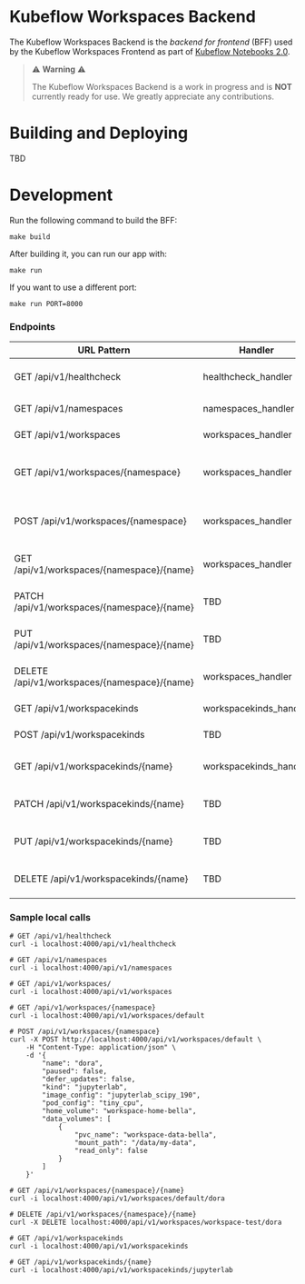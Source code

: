 # Kubeflow Workspaces Backend
The Kubeflow Workspaces Backend is the _backend for frontend_ (BFF) used by the Kubeflow Workspaces Frontend as part of [Kubeflow Notebooks 2.0](https://github.com/kubeflow/kubeflow/issues/7156).

> ⚠️ __Warning__ ⚠️
>
> The Kubeflow Workspaces Backend is a work in progress and is __NOT__ currently ready for use.
> We greatly appreciate any contributions.

# Building and Deploying
TBD

# Development
Run the following command to build the BFF:
```shell
make build
```
After building it, you can run our app with:
```shell
make run
```
If you want to use a different port:
```shell
make run PORT=8000 
```
### Endpoints

| URL Pattern                                  | Handler                | Action                                  |
|----------------------------------------------|------------------------|-----------------------------------------|
| GET /api/v1/healthcheck                      | healthcheck_handler    | Show application information            |
| GET /api/v1/namespaces                       | namespaces_handler     | Get all Namespaces                      |
| GET /api/v1/workspaces                       | workspaces_handler     | Get all Workspaces                      |
| GET /api/v1/workspaces/{namespace}           | workspaces_handler     | Get all Workspaces from a namespace     |
| POST /api/v1/workspaces/{namespace}          | workspaces_handler     | Create a Workspace in a given namespace |
| GET /api/v1/workspaces/{namespace}/{name}    | workspaces_handler     | Get a Workspace entity                  |
| PATCH /api/v1/workspaces/{namespace}/{name}  | TBD                    | Patch a Workspace entity                |
| PUT /api/v1/workspaces/{namespace}/{name}    | TBD                    | Update a Workspace entity               |
| DELETE /api/v1/workspaces/{namespace}/{name} | workspaces_handler     | Delete a Workspace entity               |
| GET /api/v1/workspacekinds                   | workspacekinds_handler | Get all WorkspaceKind                   |
| POST /api/v1/workspacekinds                  | TBD                    | Create a WorkspaceKind                  |
| GET /api/v1/workspacekinds/{name}            | workspacekinds_handler | Get a WorkspaceKind entity              |
| PATCH /api/v1/workspacekinds/{name}          | TBD                    | Patch a WorkspaceKind entity            |
| PUT /api/v1/workspacekinds/{name}            | TBD                    | Update a WorkspaceKind entity           |
| DELETE /api/v1/workspacekinds/{name}         | TBD                    | Delete a WorkspaceKind entity           |

### Sample local calls
```
# GET /api/v1/healthcheck
curl -i localhost:4000/api/v1/healthcheck
```
```
# GET /api/v1/namespaces
curl -i localhost:4000/api/v1/namespaces
```
```
# GET /api/v1/workspaces/
curl -i localhost:4000/api/v1/workspaces
```
```
# GET /api/v1/workspaces/{namespace}
curl -i localhost:4000/api/v1/workspaces/default
```
```
# POST /api/v1/workspaces/{namespace}
curl -X POST http://localhost:4000/api/v1/workspaces/default \
    -H "Content-Type: application/json" \
    -d '{
        "name": "dora",
        "paused": false,
        "defer_updates": false,
        "kind": "jupyterlab",
        "image_config": "jupyterlab_scipy_190",
        "pod_config": "tiny_cpu",
        "home_volume": "workspace-home-bella",
        "data_volumes": [
            {
                "pvc_name": "workspace-data-bella",
                "mount_path": "/data/my-data",
                "read_only": false
            }
        ]
    }'
```
```
# GET /api/v1/workspaces/{namespace}/{name}
curl -i localhost:4000/api/v1/workspaces/default/dora
```
```
# DELETE /api/v1/workspaces/{namespace}/{name}
curl -X DELETE localhost:4000/api/v1/workspaces/workspace-test/dora
```
```
# GET /api/v1/workspacekinds
curl -i localhost:4000/api/v1/workspacekinds
```
```
# GET /api/v1/workspacekinds/{name}
curl -i localhost:4000/api/v1/workspacekinds/jupyterlab
```
